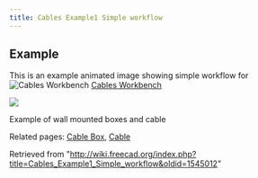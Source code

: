 ```yaml
---
title: Cables Example1 Simple workflow
---
```


## Example

This is an example animated image showing simple workflow for ![Cables Workbench](/images/Cables_workbench_icon.svg) [Cables Workbench](/Cables_Workbench "Cables Workbench")

![](/images/Cables_Example2.gif)

Example of wall mounted boxes and cable

Related pages: [Cable Box](/Cables_CableBox "Cables CableBox"), [Cable](/Cables_Cable "Cables Cable")

Retrieved from "<http://wiki.freecad.org/index.php?title=Cables_Example1_Simple_workflow&oldid=1545012>"
